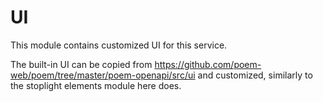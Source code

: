 # UI

This module contains customized UI for this service.

The built-in UI can be copied from <https://github.com/poem-web/poem/tree/master/poem-openapi/src/ui>
and customized, similarly to the stoplight elements module here does.
